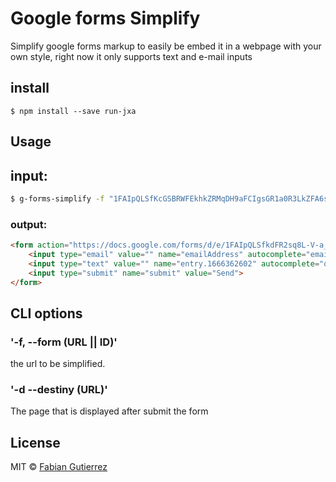 # Google forms Simplify

Simplify google forms markup to easily be embed it in a webpage with your own style, right now it only supports text and e-mail inputs

## install

`$ npm install --save run-jxa`

## Usage

## input:
```bash
$ g-forms-simplify -f "1FAIpQLSfKcGSBRWFEkhkZRMqDH9aFCIgsGR1a0R3LkZFA6ssNPx5tpw"
```
### output:
```html
<form action="https://docs.google.com/forms/d/e/1FAIpQLSfkdFR2sq8L-V-a_x3Ms6JAd-ol6jdm7AqOrRMy3Cp_g3Wz2Q/formResponse" method="" target="hidden_iframe" onsubmit="submitted=true">
	<input type="email" value="" name="emailAddress" autocomplete="email" required="required" placeholder=""/>
	<input type="text" value="" name="entry.1666362602" autocomplete="off" required="undefined" placeholder=""/>
	<input type="submit" name="submit" value="Send">
</form>

```
## CLI options

### '-f, --form (URL || ID)'
the url to be simplified.

### '-d --destiny (URL)'
The page that is displayed after submit the form

## License

MIT © [Fabian Gutierrez](http://fabiangutierrez.co)
